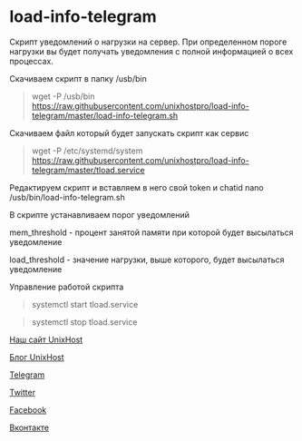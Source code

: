 # load-info-telegram
Скрипт уведомлений о нагрузки на сервер. При определенном пороге нагрузки вы будет получать уведомления с полной информацией о всех процессах. 

Скачиваем скрипт в папку /usb/bin
> wget -P /usb/bin https://raw.githubusercontent.com/unixhostpro/load-info-telegram/master/load-info-telegram.sh

Cкачиваем файл который будет запускать скрипт как сервис 
> wget -P /etc/systemd/system https://raw.githubusercontent.com/unixhostpro/load-info-telegram/master/tload.service

Редактируем скрипт и вставляем в него свой token и chatid 
nano /usb/bin/load-info-telegram.sh

В скрипте устанавливаем порог уведомлений

mem_threshold - процент занятой памяти при которой будет высылаться уведомление 

load_threshold - значение нагрузки, выше которого, будет высылаться уведомление

Управление работой скрипта

> systemctl start tload.service

> systemctl stop tload.service


[Наш сайт UnixHost](https://unixhost.pro/)

[Блог UnixHost](https://blog.unixhost.pro/)

[Telegram](https://t.me/unixhostpro)

[Twitter](https://twitter.com/UnixHostPro)

[Facebook](https://www.facebook.com/unixhost.pro)

[Вконтакте](https://vk.com/unixhost)

